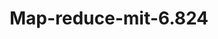 ---
layout: posts_by_category
categories: map-reduce-MIT-6.824
title: Map-reduce-mit-6.824
permalink: /category/map-reduce-MIT-6.824
---